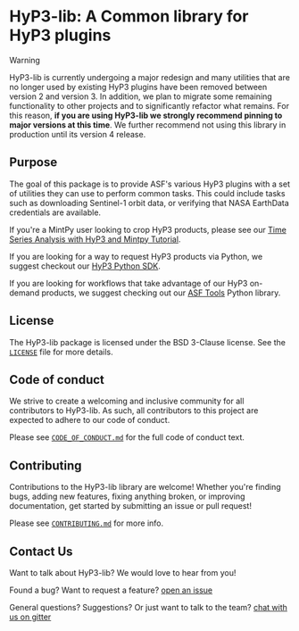 # HyP3-lib: A Common library for HyP3 plugins

> [!WARNING]
> HyP3-lib is currently undergoing a major redesign and many utilities that are no longer used by existing HyP3 plugins have been removed between version 2 and version 3. In addition, we plan to migrate some remaining functionality to other projects and to significantly refactor what remains. For this reason, **if you are using HyP3-lib we strongly recommend pinning to major versions at this time**. We further recommend not using this library in production until its version 4 release.

## Purpose
The goal of this package is to provide ASF's various HyP3 plugins with a set of utilities they can use to perform common tasks. This could include tasks such as downloading Sentinel-1 orbit data, or verifying that NASA EarthData credentials are available.

If you're a MintPy user looking to crop HyP3 products, please see our [Time Series Analysis with HyP3 and Mintpy Tutorial](https://hyp3-docs.asf.alaska.edu/tutorials/mintpy).

If you are looking for a way to request HyP3 products via Python, we suggest checkout our [HyP3 Python SDK](https://github.com/ASFHyP3/hyp3-sdk).

If you are looking for workflows that take advantage of our HyP3 on-demand products, we suggest checking out our [ASF Tools](https://github.com/ASFHyP3/asf-tools) Python library.

## License
The HyP3-lib package is licensed under the BSD 3-Clause license. See the [`LICENSE`](LICENSE) file for more details.

## Code of conduct
We strive to create a welcoming and inclusive community for all contributors to HyP3-lib. As such, all contributors to this project are expected to adhere to our code of conduct.

Please see [`CODE_OF_CONDUCT.md`](CODE_OF_CONDUCT.md) for the full code of conduct text.

## Contributing
Contributions to the HyP3-lib library are welcome! Whether you're finding bugs, adding new features, fixing anything broken, or improving documentation, get started by submitting an issue or pull request!

Please see [`CONTRIBUTING.md`](CONTRIBUTING.md) for more info.

## Contact Us
Want to talk about HyP3-lib? We would love to hear from you!

Found a bug? Want to request a feature?
[open an issue](https://github.com/ASFHyP3/hyp3-lib/issues/new)

General questions? Suggestions? Or just want to talk to the team?
[chat with us on gitter](https://gitter.im/ASFHyP3/community)
